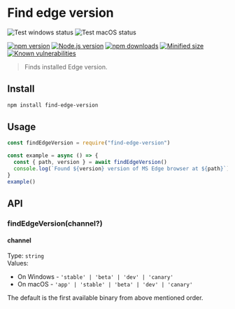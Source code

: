 # Find edge version

![Test windows status](https://github.com/ksathyanm/find-edge-version/workflows/test-windows/badge.svg)
![Test macOS status](https://github.com/ksathyanm/find-edge-version/workflows/test-macOS/badge.svg)

[![npm version](https://badge.fury.io/js/find-edge-version.svg)](https://badge.fury.io/js/find-edge-version)
[![Node.js version](https://img.shields.io/node/v/find-edge-version)](https://nodejs.org/en/download/)
[![npm downloads](https://img.shields.io/npm/dm/find-edge-version)](https://www.npmjs.com/package/find-edge-version)
[![Minified size](https://img.shields.io/bundlephobia/min/find-edge-version)](https://bundlephobia.com/result?p=find-edge-version)
[![Known vulnerabilities](https://snyk.io/test/npm/find-edge-version/badge.svg)](https://snyk.io/test/npm/find-edge-version)

> Finds installed Edge version.

## Install

```bash
npm install find-edge-version
```

## Usage

```js
const findEdgeVersion = require("find-edge-version")

const example = async () => {
  const { path, version } = await findEdgeVersion()
  console.log(`Found ${version} version of MS Edge browser at ${path}`)
}
example()
```

## API

### findEdgeVersion(channel?)

#### channel

Type: `string`\
Values:
- On Windows - `'stable' | 'beta' | 'dev' | 'canary'`
- On macOS - `'app' | 'stable' | 'beta' | 'dev' | 'canary'`

The default is the first available binary from above mentioned order.
